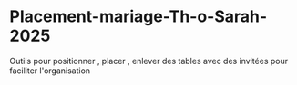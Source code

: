 # Placement-mariage-Th-o-Sarah-2025
Outils pour positionner , placer , enlever des tables avec des invitées pour faciliter l'organisation 

